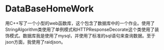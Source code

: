 # DataBaseHomeWork
用C++写了一个小型的web函数库，这个包含了数据库中的一个作业。使用了StringAlgorithm类使用了单例模式和HTTPResponseDecorate这个类使用了装饰模式。数据库我是使用了mysql，并使用了标准的sql语句来查询数据。至于json方面，我使用了raidjson。

